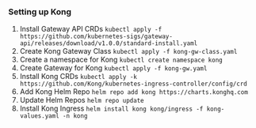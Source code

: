 ### Setting up Kong

1. Install Gateway API CRDs `kubectl apply -f https://github.com/kubernetes-sigs/gateway-api/releases/download/v1.0.0/standard-install.yaml`
2. Create Kong Gateway Class `kubectl apply -f kong-gw-class.yaml`
3. Create a namespace for Kong `kubectl create namespace kong`
4. Create Gateway for Kong `kubectl apply -f kong-gw.yaml`
5. Install Kong CRDs `kubectl apply -k https://github.com/Kong/kubernetes-ingress-controller/config/crd`
6. Add Kong Helm Repo `helm repo add kong https://charts.konghq.com`
7. Update Helm Repos `helm repo update`
8. Install Kong Ingress `helm install kong kong/ingress -f kong-values.yaml -n kong`
